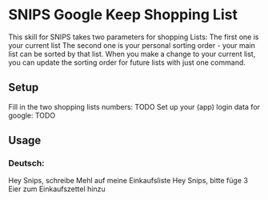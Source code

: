 # SNIPS Google Keep Shopping List

This skill for SNIPS takes two parameters for shopping Lists:
The first one is your current list
The second one is your personal sorting order - your main list can be sorted by that list. When you make a change to your current list, you can update the sorting order for future lists with just one command.

## Setup

Fill in the two shopping lists numbers:
TODO
Set up your (app) login data for google:
TODO

## Usage

### Deutsch:
Hey Snips, schreibe Mehl auf meine Einkaufsliste
Hey Snips, bitte füge 3 Eier zum Einkaufszettel hinzu
